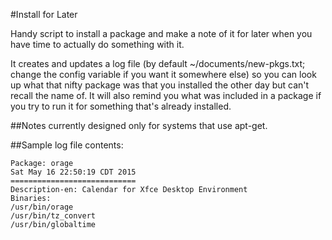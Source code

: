#Install for Later

Handy script to install a package and make a note of it for later when you have time to actually do something with it.

It creates and updates a log file (by default ~/documents/new-pkgs.txt; change the config variable if you want it somewhere else) so you can look up what that nifty package was that you installed the other day but can't recall the name of. It will also remind you what was included in a package if you try to run it for something that's already installed.

##Notes
currently designed only for systems that use apt-get.

##Sample log file contents:

    Package: orage
    Sat May 16 22:50:19 CDT 2015
    ============================
    Description-en: Calendar for Xfce Desktop Environment
    Binaries:
    /usr/bin/orage
    /usr/bin/tz_convert
    /usr/bin/globaltime

